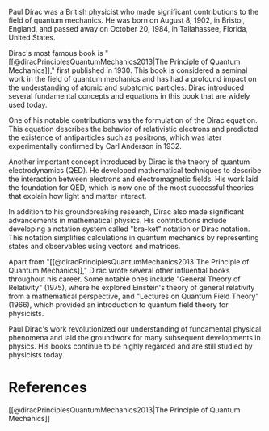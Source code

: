 
Paul Dirac was a British physicist who made significant contributions to the field of quantum mechanics. He was born on August 8, 1902, in Bristol, England, and passed away on October 20, 1984, in Tallahassee, Florida, United States.

Dirac's most famous book is "[[@diracPrinciplesQuantumMechanics2013|The Principle of Quantum Mechanics]]," first published in 1930. This book is considered a seminal work in the field of quantum mechanics and has had a profound impact on the understanding of atomic and subatomic particles. Dirac introduced several fundamental concepts and equations in this book that are widely used today.

One of his notable contributions was the formulation of the Dirac equation. This equation describes the behavior of relativistic electrons and predicted the existence of antiparticles such as positrons, which was later experimentally confirmed by Carl Anderson in 1932.

Another important concept introduced by Dirac is the theory of quantum electrodynamics (QED). He developed mathematical techniques to describe the interaction between electrons and electromagnetic fields. His work laid the foundation for QED, which is now one of the most successful theories that explain how light and matter interact.

In addition to his groundbreaking research, Dirac also made significant advancements in mathematical physics. His contributions include developing a notation system called "bra-ket" notation or Dirac notation. This notation simplifies calculations in quantum mechanics by representing states and observables using vectors and matrices.

Apart from "[[@diracPrinciplesQuantumMechanics2013|The Principle of Quantum Mechanics]]," Dirac wrote several other influential books throughout his career. Some notable ones include "General Theory of Relativity" (1975), where he explored Einstein's theory of general relativity from a mathematical perspective, and "Lectures on Quantum Field Theory" (1966), which provided an introduction to quantum field theory for physicists.

Paul Dirac's work revolutionized our understanding of fundamental physical phenomena and laid the groundwork for many subsequent developments in physics. His books continue to be highly regarded and are still studied by physicists today.

# References

[[@diracPrinciplesQuantumMechanics2013|The Principle of Quantum Mechanics]]